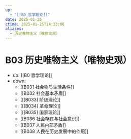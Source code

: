 ```yaml
---
up:
  - "[[B0 哲学理论]]"
date: 2025-01-25
ctime: 2025-01-25T14:33:06
aliases:
  - 历史唯物主义（唯物史观）
---
```


# B03 历史唯物主义（唯物史观）

- up: [[B0 哲学理论]]
- down:	
	- [[B031 社会物质生活条件]]
	- [[B032 社会基本矛盾]]
	- [[[B033] 阶级理论]]
	- [[[B034] 革命理论]]
	- [[[B035] 国家理论]]
	- [[B036 社会存在与社会意识]]
	- [[B037 人民内部矛盾]]
	- [[B038 人民在历史发展中的作用]]
	
